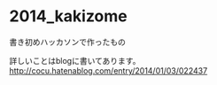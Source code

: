 2014_kakizome
=============

書き初めハッカソンで作ったもの


詳しいことはblogに書いてあります。
http://cocu.hatenablog.com/entry/2014/01/03/022437